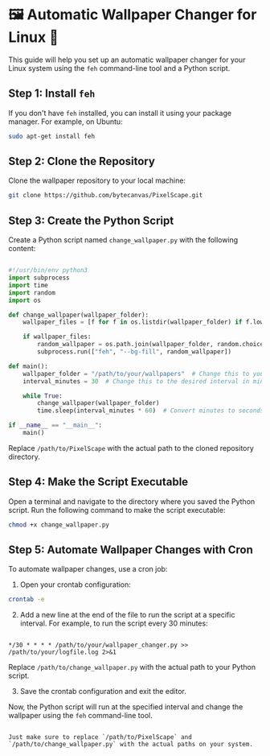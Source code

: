 <p align="center">
  <h1>🖼️ Automatic Wallpaper Changer for Linux 🐧</h1>
</p>

This guide will help you set up an automatic wallpaper changer for your Linux system using the `feh` command-line tool and a Python script.

## Step 1: Install `feh`

If you don't have `feh` installed, you can install it using your package manager. For example, on Ubuntu:

```bash
sudo apt-get install feh
```

## Step 2: Clone the Repository

Clone the wallpaper repository to your local machine:

```bash
git clone https://github.com/bytecanvas/PixelScape.git
```

## Step 3: Create the Python Script

Create a Python script named `change_wallpaper.py` with the following content:

```python

#!/usr/bin/env python3
import subprocess
import time
import random
import os

def change_wallpaper(wallpaper_folder):
    wallpaper_files = [f for f in os.listdir(wallpaper_folder) if f.lower().endswith(('.jpg', '.png', '.bmp'))]

    if wallpaper_files:
        random_wallpaper = os.path.join(wallpaper_folder, random.choice(wallpaper_files))
        subprocess.run(["feh", "--bg-fill", random_wallpaper])

def main():
    wallpaper_folder = "/path/to/your/wallpapers"  # Change this to your wallpaper folder path
    interval_minutes = 30  # Change this to the desired interval in minutes

    while True:
        change_wallpaper(wallpaper_folder)
        time.sleep(interval_minutes * 60)  # Convert minutes to seconds

if __name__ == "__main__":
    main()

```

Replace `/path/to/PixelScape` with the actual path to the cloned repository directory.

## Step 4: Make the Script Executable

Open a terminal and navigate to the directory where you saved the Python script. Run the following command to make the script executable:

```bash
chmod +x change_wallpaper.py
```

## Step 5: Automate Wallpaper Changes with Cron

To automate wallpaper changes, use a cron job:

1. Open your crontab configuration:

```bash
crontab -e
```

2. Add a new line at the end of the file to run the script at a specific interval. For example, to run the script every 30 minutes:

```

*/30 * * * * /path/to/your/wallpaper_changer.py >> /path/to/your/logfile.log 2>&1

```

Replace `/path/to/change_wallpaper.py` with the actual path to your Python script.

3. Save the crontab configuration and exit the editor.

Now, the Python script will run at the specified interval and change the wallpaper using the `feh` command-line tool.
```

Just make sure to replace `/path/to/PixelScape` and `/path/to/change_wallpaper.py` with the actual paths on your system.
